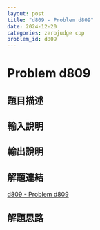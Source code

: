```yaml
---
layout: post
title: "d809 - Problem d809"
date: 2024-12-20
categories: zerojudge cpp
problem_id: d809
---
```


# Problem d809

## 題目描述



## 輸入說明



## 輸出說明



## 解題連結

[d809 - Problem d809](https://zerojudge.tw/ShowProblem?problemid=d809)

## 解題思路

